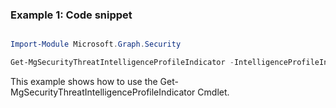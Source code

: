 ### Example 1: Code snippet

```powershell

Import-Module Microsoft.Graph.Security

Get-MgSecurityThreatIntelligenceProfileIndicator -IntelligenceProfileIndicatorId $intelligenceProfileIndicatorId

```
This example shows how to use the Get-MgSecurityThreatIntelligenceProfileIndicator Cmdlet.

